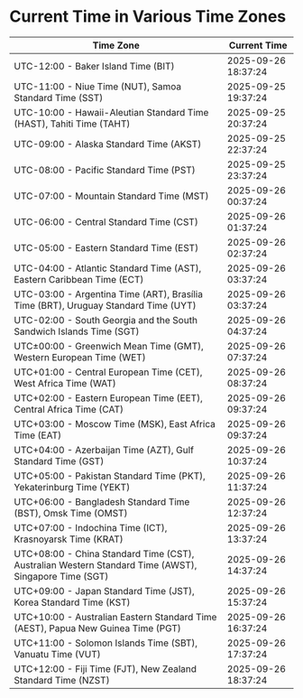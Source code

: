 # Current Time in Various Time Zones

| Time Zone | Current Time |
|-----------|--------------|
| UTC-12:00 - Baker Island Time (BIT) | 2025-09-26 18:37:24 |
| UTC-11:00 - Niue Time (NUT), Samoa Standard Time (SST) | 2025-09-25 19:37:24 |
| UTC-10:00 - Hawaii-Aleutian Standard Time (HAST), Tahiti Time (TAHT) | 2025-09-25 20:37:24 |
| UTC-09:00 - Alaska Standard Time (AKST) | 2025-09-25 22:37:24 |
| UTC-08:00 - Pacific Standard Time (PST) | 2025-09-25 23:37:24 |
| UTC-07:00 - Mountain Standard Time (MST) | 2025-09-26 00:37:24 |
| UTC-06:00 - Central Standard Time (CST) | 2025-09-26 01:37:24 |
| UTC-05:00 - Eastern Standard Time (EST) | 2025-09-26 02:37:24 |
| UTC-04:00 - Atlantic Standard Time (AST), Eastern Caribbean Time (ECT) | 2025-09-26 03:37:24 |
| UTC-03:00 - Argentina Time (ART), Brasília Time (BRT), Uruguay Standard Time (UYT) | 2025-09-26 03:37:24 |
| UTC-02:00 - South Georgia and the South Sandwich Islands Time (SGT) | 2025-09-26 04:37:24 |
| UTC±00:00 - Greenwich Mean Time (GMT), Western European Time (WET) | 2025-09-26 07:37:24 |
| UTC+01:00 - Central European Time (CET), West Africa Time (WAT) | 2025-09-26 08:37:24 |
| UTC+02:00 - Eastern European Time (EET), Central Africa Time (CAT) | 2025-09-26 09:37:24 |
| UTC+03:00 - Moscow Time (MSK), East Africa Time (EAT) | 2025-09-26 09:37:24 |
| UTC+04:00 - Azerbaijan Time (AZT), Gulf Standard Time (GST) | 2025-09-26 10:37:24 |
| UTC+05:00 - Pakistan Standard Time (PKT), Yekaterinburg Time (YEKT) | 2025-09-26 11:37:24 |
| UTC+06:00 - Bangladesh Standard Time (BST), Omsk Time (OMST) | 2025-09-26 12:37:24 |
| UTC+07:00 - Indochina Time (ICT), Krasnoyarsk Time (KRAT) | 2025-09-26 13:37:24 |
| UTC+08:00 - China Standard Time (CST), Australian Western Standard Time (AWST), Singapore Time (SGT) | 2025-09-26 14:37:24 |
| UTC+09:00 - Japan Standard Time (JST), Korea Standard Time (KST) | 2025-09-26 15:37:24 |
| UTC+10:00 - Australian Eastern Standard Time (AEST), Papua New Guinea Time (PGT) | 2025-09-26 16:37:24 |
| UTC+11:00 - Solomon Islands Time (SBT), Vanuatu Time (VUT) | 2025-09-26 17:37:24 |
| UTC+12:00 - Fiji Time (FJT), New Zealand Standard Time (NZST) | 2025-09-26 18:37:24 |
